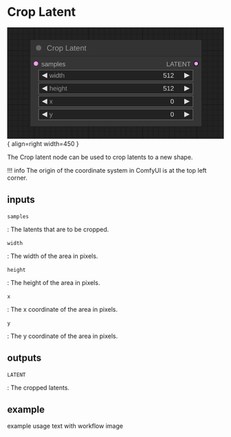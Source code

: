# Crop Latent

![Crop Latent node](media/CropLatent.svg){ align=right width=450 }

The Crop latent node can be used to crop latents to a new shape.

!!! info
    The origin of the coordinate system in ComfyUI is at the top left corner.

## inputs

`samples`

:   The latents that are to be cropped.

`width`

:   The width of the area in pixels.

`height`

:   The height of the area in pixels.

`x`

:   The x coordinate of the area in pixels.

`y`

:   The y coordinate of the area in pixels.


## outputs

`LATENT`

:   The cropped latents.

## example

example usage text with workflow image